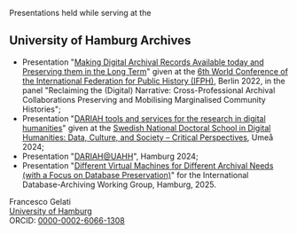 Presentations held while serving at the
## University of Hamburg Archives

- Presentation "[Making Digital Archival Records Available today and Preserving them in the Long Term](2022-ifph/01.md)" given at the [6th World Conference of the International Federation for Public History (IFPH)](https://www.ifph2020.berlin/), Berlin 2022, in the panel "Reclaiming the (Digital) Narrative: Cross-Professional Archival Collaborations Preserving and Mobilising Marginalised Community Histories";
- Presentation "[DARIAH tools and services for the research in digital humanities](2024-umea/01.md)" given at the [Swedish National Doctoral School in Digital Humanities: Data, Culture, and Society – Critical Perspectives](https://www.dash-doctoralschool.se/), Umeå 2024;
- Presentation "[DARIAH@UAHH](2024-hamburg/01.md)", Hamburg 2024;
- Presentation "[Different Virtual Machines for Different Archival Needs (with a Focus on Database Preservation)](https://github.com/fgelati/uhh/blob/main/2025-idawg/2025-03-11_presentation-database-archiving.pptx)" for the International Database-Archiving Working Group, Hamburg, 2025.


Francesco Gelati  
[University of Hamburg](https://www.uni-hamburg.de/)  
ORCID: [0000-0002-6066-1308](http://orcid.org/0000-0002-6066-1308)
